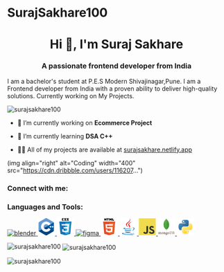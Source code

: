 # SurajSakhare100
<h1 align="center">Hi 👋, I'm Suraj Sakhare</h1>
<h3 align="center">A passionate frontend developer from India</h3>

I am a bachelor's student at P.E.S Modern Shivajinagar,Pune. I am a Frontend developer from India with a proven ability to deliver high-quality solutions. Currently working on My Projects.

<p align="left"> <img src="https://komarev.com/ghpvc/?username=surajsakhare100&label=Profile%20views&color=0e75b6&style=flat" alt="surajsakhare100" /> </p>

- 🔭 I’m currently working on **Ecommerce Project**

- 🌱 I’m currently learning **DSA C++**

- 👨‍💻 All of my projects are available at [surajsakhare.netlify.app](surajsakhare.netlify.app)

(img align="right" alt="Coding" width="400" src="https://cdn.dribbble.com/users/116207...")

<h3 align="left">Connect with me:</h3>
<p align="left">
</p>

<h3 align="left">Languages and Tools:</h3>
<p align="left"> <a href="https://www.blender.org/" target="_blank" rel="noreferrer"> <img src="https://download.blender.org/branding/community/blender_community_badge_white.svg" alt="blender" width="40" height="40"/> </a> <a href="https://www.w3schools.com/cpp/" target="_blank" rel="noreferrer"> <img src="https://raw.githubusercontent.com/devicons/devicon/master/icons/cplusplus/cplusplus-original.svg" alt="cplusplus" width="40" height="40"/> </a> <a href="https://www.w3schools.com/css/" target="_blank" rel="noreferrer"> <img src="https://raw.githubusercontent.com/devicons/devicon/master/icons/css3/css3-original-wordmark.svg" alt="css3" width="40" height="40"/> </a> <a href="https://www.figma.com/" target="_blank" rel="noreferrer"> <img src="https://www.vectorlogo.zone/logos/figma/figma-icon.svg" alt="figma" width="40" height="40"/> </a> <a href="https://www.w3.org/html/" target="_blank" rel="noreferrer"> <img src="https://raw.githubusercontent.com/devicons/devicon/master/icons/html5/html5-original-wordmark.svg" alt="html5" width="40" height="40"/> </a> <a href="https://www.java.com" target="_blank" rel="noreferrer"> <img src="https://raw.githubusercontent.com/devicons/devicon/master/icons/java/java-original.svg" alt="java" width="40" height="40"/> </a> <a href="https://developer.mozilla.org/en-US/docs/Web/JavaScript" target="_blank" rel="noreferrer"> <img src="https://raw.githubusercontent.com/devicons/devicon/master/icons/javascript/javascript-original.svg" alt="javascript" width="40" height="40"/> </a> <a href="https://www.mongodb.com/" target="_blank" rel="noreferrer"> <img src="https://raw.githubusercontent.com/devicons/devicon/master/icons/mongodb/mongodb-original-wordmark.svg" alt="mongodb" width="40" height="40"/> </a> <a href="https://www.python.org" target="_blank" rel="noreferrer"> <img src="https://raw.githubusercontent.com/devicons/devicon/master/icons/python/python-original.svg" alt="python" width="40" height="40"/> </a> </p>

<p><img align="left" src="https://github-readme-stats.vercel.app/api/top-langs?username=surajsakhare100&show_icons=true&locale=en&layout=compact" alt="surajsakhare100" /></p>

<p>&nbsp;<img align="center" src="https://github-readme-stats.vercel.app/api?username=surajsakhare100&show_icons=true&locale=en" alt="surajsakhare100" /></p>

<p><img align="center" src="https://github-readme-streak-stats.herokuapp.com/?user=surajsakhare100&" alt="surajsakhare100" /></p>

